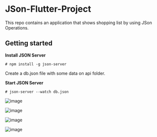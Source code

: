 # JSon-Flutter-Project
This repo contains an application that shows shopping list by using JSon Operations.


## Getting started
**Install JSON Server**

```
# npm install -g json-server
```
Create a db.json file with some data on api folder.
 
**Start JSON Server**

```
# json-server --watch db.json
```

![image](https://user-images.githubusercontent.com/5441882/108602346-7f2d9a00-73b2-11eb-83d3-4e4af28379b6.png)
 
![image](https://user-images.githubusercontent.com/5441882/108602409-d16ebb00-73b2-11eb-859b-81093340d3b2.png)
 
![image](https://user-images.githubusercontent.com/5441882/108602297-54434600-73b2-11eb-8889-6d4c2396e89b.png)

![image](https://user-images.githubusercontent.com/5441882/108602309-62916200-73b2-11eb-9689-5e44a12479a3.png)

